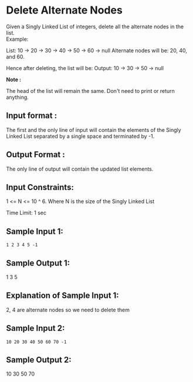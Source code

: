 # Delete Alternate Nodes

Given a Singly Linked List of integers, delete all the alternate nodes in the list.  
Example:

List: 10 -> 20 -> 30 -> 40 -> 50 -> 60 -> null
Alternate nodes will be:  20, 40, and 60.

Hence after deleting, the list will be:
Output: 10 -> 30 -> 50 -> null

**Note :**

The head of the list will remain the same. Don't need to print or return anything.

## Input format :

The first and the only line of input will contain the elements of the Singly Linked List separated by a single space and terminated by -1.

## Output Format :

The only line of output will contain the updated list elements.

## Input Constraints:

1 <= N <= 10 ^ 6.
Where N is the size of the Singly Linked List

Time Limit: 1 sec

## Sample Input 1:
```
1 2 3 4 5 -1
```
## Sample Output 1:

1 3 5

## Explanation of Sample Input 1:

2, 4 are alternate nodes so we need to delete them 

## Sample Input 2:
```
10 20 30 40 50 60 70 -1
```
## Sample Output 2:

10 30 50 70 

